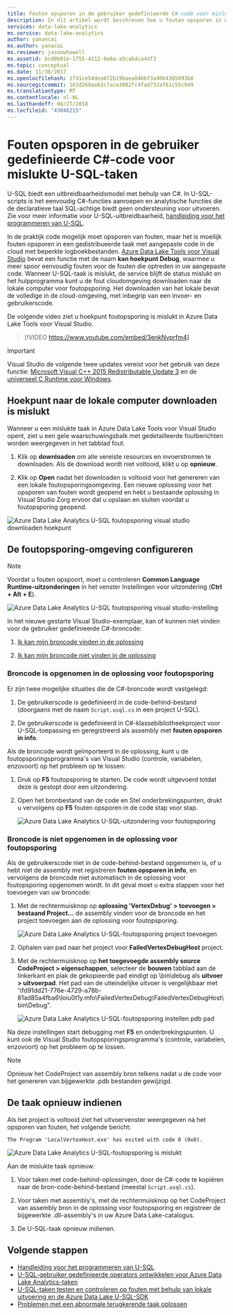 ```yaml
---
title: Fouten opsporen in de gebruiker gedefinieerde C#-code voor mislukte Azure Data Lake U-SQL-taken
description: In dit artikel wordt beschreven hoe u fouten opsporen in een mislukte hoekpunt van U-SQL met Azure Data Lake Tools voor Visual Studio.
services: data-lake-analytics
ms.service: data-lake-analytics
author: yanancai
ms.author: yanacai
ms.reviewer: jasonwhowell
ms.assetid: bcd0b01e-1755-4112-8e8a-a5cabdca4df2
ms.topic: conceptual
ms.date: 11/30/2017
ms.openlocfilehash: 1fd1ce54dea672b19baea84bbf3a40b4365093b8
ms.sourcegitcommit: 161d268ae63c7ace3082fc4fad732af61c55c949
ms.translationtype: MT
ms.contentlocale: nl-NL
ms.lasthandoff: 08/27/2018
ms.locfileid: "43046215"
---
```

# <a name="debug-user-defined-c-code-for-failed-u-sql-jobs"></a>Fouten opsporen in de gebruiker gedefinieerde C#-code voor mislukte U-SQL-taken

U-SQL biedt een uitbreidbaarheidsmodel met behulp van C#. In U-SQL-scripts is het eenvoudig C#-functies aanroepen en analytische functies die de declaratieve taal SQL-achtige biedt geen ondersteuning voor uitvoeren. Zie voor meer informatie voor U-SQL-uitbreidbaarheid, [handleiding voor het programmeren van U-SQL](https://docs.microsoft.com/azure/data-lake-analytics/data-lake-analytics-u-sql-programmability-guide#use-user-defined-functions-udf). 

In de praktijk code mogelijk moet opsporen van fouten, maar het is moeilijk fouten opsporen in een gedistribueerde taak met aangepaste code in de cloud met beperkte logboekbestanden. [Azure Data Lake Tools voor Visual Studio](http://aka.ms/adltoolsvs) bevat een functie met de naam **kan hoekpunt Debug**, waarmee u meer spoor eenvoudig fouten voor de fouten die optreden in uw aangepaste code. Wanneer U-SQL-taak is mislukt, de service blijft de status mislukt en het hulpprogramma kunt u de fout cloudomgeving downloaden naar de lokale computer voor foutopsporing. Het downloaden van het lokale bevat de volledige in de cloud-omgeving, met inbegrip van een invoer- en gebruikerscode.

De volgende video ziet u hoekpunt foutopsporing is mislukt in Azure Data Lake Tools voor Visual Studio.

> [!VIDEO https://www.youtube.com/embed/3enkNvprfm4]
>

> [!IMPORTANT]
> Visual Studio de volgende twee updates vereist voor het gebruik van deze functie: [Microsoft Visual C++ 2015 Redistributable Update 3](https://www.microsoft.com/en-us/download/details.aspx?id=53840) en de [universeel C Runtime voor Windows](https://www.microsoft.com/download/details.aspx?id=50410).
>

## <a name="download-failed-vertex-to-local-machine"></a>Hoekpunt naar de lokale computer downloaden is mislukt

Wanneer u een mislukte taak in Azure Data Lake Tools voor Visual Studio opent, ziet u een gele waarschuwingsbalk met gedetailleerde foutberichten worden weergegeven in het tabblad fout.

1. Klik op **downloaden** om alle vereiste resources en invoerstromen te downloaden. Als de download wordt niet voltooid, klikt u op **opnieuw**.

2. Klik op **Open** nadat het downloaden is voltooid voor het genereren van een lokale foutopsporingsomgeving. Een nieuwe oplossing voor het opsporen van fouten wordt geopend en hebt u bestaande oplossing in Visual Studio Zorg ervoor dat u opslaan en sluiten voordat u foutopsporing geopend.

![Azure Data Lake Analytics U-SQL foutopsporing visual studio downloaden hoekpunt](./media/data-lake-analytics-debug-u-sql-jobs/data-lake-analytics-download-vertex.png)

## <a name="configure-the-debugging-environment"></a>De foutopsporing-omgeving configureren

> [!NOTE]
> Voordat u fouten opspoort, moet u controleren **Common Language Runtime-uitzonderingen** in het venster Instellingen voor uitzondering (**Ctrl + Alt + E**).

![Azure Data Lake Analytics U-SQL foutopsporing visual studio-instelling](./media/data-lake-analytics-debug-u-sql-jobs/data-lake-analytics-clr-exception-setting.png)

In het nieuwe gestarte Visual Studio-exemplaar, kan of kunnen niet vinden voor de gebruiker gedefinieerde C#-broncode:

1. [Ik kan mijn broncode vinden in de oplossing](#source-code-is-included-in-debugging-solution)

2. [Ik kan mijn broncode niet vinden in de oplossing](#source-code-is-not-included-in-debugging-solution)

### <a name="source-code-is-included-in-debugging-solution"></a>Broncode is opgenomen in de oplossing voor foutopsporing

Er zijn twee mogelijke situaties die de C#-broncode wordt vastgelegd:

1. De gebruikerscode is gedefinieerd in de code-behind-bestand (doorgaans met de naam `Script.usql.cs` in een project U-SQL).

2. De gebruikerscode is gedefinieerd in C#-klassebibliotheekproject voor U-SQL-toepassing en geregistreerd als assembly met **fouten opsporen in info**.

Als de broncode wordt geïmporteerd in de oplossing, kunt u de foutopsporingsprogramma's van Visual Studio (controle, variabelen, enzovoort) op het probleem op te lossen:

1. Druk op **F5** foutopsporing te starten. De code wordt uitgevoerd totdat deze is gestopt door een uitzondering.

2. Open het bronbestand van de code en Stel onderbrekingspunten, drukt u vervolgens op **F5** fouten opsporen in de code stap voor stap.

    ![Azure Data Lake Analytics U-SQL-uitzondering voor foutopsporing](./media/data-lake-analytics-debug-u-sql-jobs/data-lake-analytics-debug-exception.png)

### <a name="source-code-is-not-included-in-debugging-solution"></a>Broncode is niet opgenomen in de oplossing voor foutopsporing

Als de gebruikerscode niet in de code-behind-bestand opgenomen is, of u hebt niet de assembly met registreren **fouten opsporen in info**, en vervolgens de broncode niet automatisch in de oplossing voor foutopsporing opgenomen wordt. In dit geval moet u extra stappen voor het toevoegen van uw broncode:

1. Met de rechtermuisknop op **oplossing 'VertexDebug' > toevoegen > bestaand Project...**  de assembly vinden voor de broncode en het project toevoegen aan de oplossing voor foutopsporing.

    ![Azure Data Lake Analytics U-SQL-foutopsporing project toevoegen](./media/data-lake-analytics-debug-u-sql-jobs/data-lake-analytics-add-project-to-debug-solution.png)

2. Ophalen van pad naar het project voor **FailedVertexDebugHost** project. 

3. Met de rechtermuisknop op **het toegevoegde assembly source CodeProject > eigenschappen**, selecteer de **bouwen** tabblad aan de linkerkant en plak de gekopieerde pad eindigt op \bin\debug als **uitvoer > uitvoerpad**. Het pad van de uiteindelijke uitvoer is vergelijkbaar met '<DataLakeTemp path>\fd91dd21-776e-4729-a78b-81ad85a4fba6\loiu0t1y.mfo\FailedVertexDebug\FailedVertexDebugHost\bin\Debug\".

    ![Azure Data Lake Analytics U-SQL-foutopsporing instellen pdb pad](./media/data-lake-analytics-debug-u-sql-jobs/data-lake-analytics-set-pdb-path.png)

Na deze instellingen start debugging met **F5** en onderbrekingspunten. U kunt ook de Visual Studio foutopsporingsprogramma's (controle, variabelen, enzovoort) op het probleem op te lossen.

> [!NOTE]
> Opnieuw het CodeProject van assembly bron telkens nadat u de code voor het genereren van bijgewerkte .pdb bestanden gewijzigd.

## <a name="resubmit-the-job"></a>De taak opnieuw indienen

Als het project is voltooid ziet het uitvoervenster weergegeven na het opsporen van fouten, het volgende bericht:

    The Program 'LocalVertexHost.exe' has exited with code 0 (0x0).

![Azure Data Lake Analytics U-SQL-foutopsporing is mislukt](./media/data-lake-analytics-debug-u-sql-jobs/data-lake-analytics-debug-succeed.png)

Aan de mislukte taak opnieuw:

1. Voor taken met code-behind-oplossingen, door de C#-code te kopiëren naar de bron-code-behind-bestand (meestal `Script.usql.cs`).

2. Voor taken met assembly's, met de rechtermuisknop op het CodeProject van assembly bron in de oplossing voor foutopsporing en registreer de bijgewerkte .dll-assembly's in uw Azure Data Lake-catalogus.

3. De U-SQL-taak opnieuw indienen.

## <a name="next-steps"></a>Volgende stappen

- [Handleiding voor het programmeren van U-SQL](data-lake-analytics-u-sql-programmability-guide.md)
- [U-SQL-gebruiker gedefinieerde operators ontwikkelen voor Azure Data Lake Analytics-taken](data-lake-analytics-u-sql-develop-user-defined-operators.md)
- [U-SQL-taken testen en controleren op fouten met behulp van lokale uitvoering en de Azure Data Lake U-SQL-SDK](data-lake-analytics-data-lake-tools-local-run.md)
- [Problemen met een abnormale terugkerende taak oplossen](data-lake-analytics-data-lake-tools-debug-recurring-job.md)

